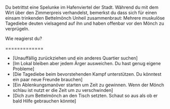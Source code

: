 Du betrittst eine Spelunke im Hafenviertel der Stadt. Während du mit dem Wirt über den Zimmerpreis verhandelst, bemerkst du dass sich für einen einsam trinkenden Bettelmönch Unheil zusammenbraut: Mehrere muskulöse Tagediebe deuten vielsagend auf ihn und haben offenbar vor den Mönch zu verprügeln. 

Wie reagierst du?

=============

  * [Unauffällig zurückziehen und ein anderes Quartier suchen]
  * [Im Lokal bleiben aber jedem Ärger ausweichen. Du hast genug eigene Probleme]
  * [Die Tagediebe beim bevorstehenden Kampf unterstützen. Du könntest ein paar neue Freunde brauchen]
  * [Ein Ablenkungsmanöver starten um Zeit zu gewinnen. Wenn der Mönch schlau ist nutzt er die Zeit um zu verschwinden]
  * [Dich zum Bettelmönch an den Tisch setzten. Schaut so aus als ob er bald Hilfe gebrauchen könnte]
